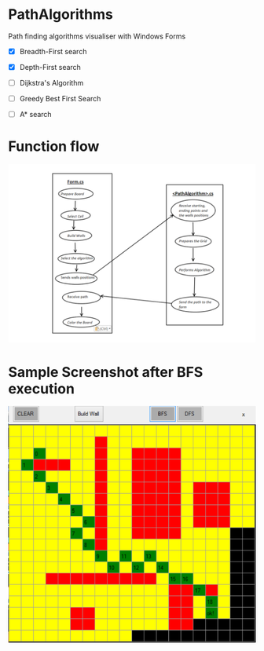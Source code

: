 # PathAlgorithms
Path finding algorithms visualiser with Windows Forms

- [x] Breadth-First search
- [x] Depth-First search
- [ ] Dijkstra's Algorithm
- [ ] Greedy Best First Search
- [ ] A* search


#                              Function flow



![alt text](https://github.com/l4z0-space/PathAlgorithms/blob/master/img/PathPlan.PNG)


#                              Sample Screenshot after BFS execution

![bfs](https://github.com/l4z0-space/PathAlgorithms/blob/master/img/progSC.PNG)
